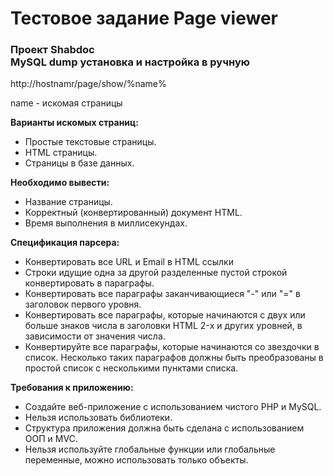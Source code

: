 <H1>Тестовое задание Page viewer</H1>

<h3>
    Проект Shabdoc<br>
    MySQL dump установка и настройка в ручную<br>
</h3>

<div>http://hostnamr/page/show/%name%</div>
<p>name - искомая страницы</p>

<div><b>Варианты искомых страниц:</b></div>
<ul>
    <li>Простые текстовые страницы.</li>
    <li>HTML страницы.</li>
    <li>Страницы в базе данных.</li>
</ul>


<div><b>Необходимо вывести:</b></div>
<ul>
    <li>Название страницы.</li>
    <li>Корректный (конвертированный) документ HTML.</li>
    <li>Время выполнения в миллисекундах.</li>
</ul>


<div><b>Спецификация парсера:</b></div>
<ul>
    <li>Конвертировать все URL и Email в HTML ссылки</li>
    <li>Строки идущие одна за другой разделенные пустой строкой конвертировать в параграфы.</li>
    <li>Конвертировать все параграфы заканчивающиеся "-" или "=" в заголовок первого уровня.</li>
    <li>Конвертировать все параграфы, которые начинаются с двух или больше знаков числа
       в заголовки HTML 2-х и других уровней, в зависимости от значения числа.</li>
    <li>Конвертируйте все параграфы, которые начинаются со звездочки в список. 
    Несколько таких параграфов должны быть преобразованы в простой список с несколькими пунктами списка.</li>
</ul>


<div><b>Требования к приложению:</b></div>
<ul>
    <li>Создайте веб-приложение с использованием чистого PHP и MySQL.</li>
    <li>Нельзя использовать библиотеки.</li>
    <li>Структура приложения должна быть сделана с использованием ООП и MVC.</li>
    <li>Нельзя используйте глобальные функции или глобальные переменные, можно использовать только объекты.</li>
</ul>
